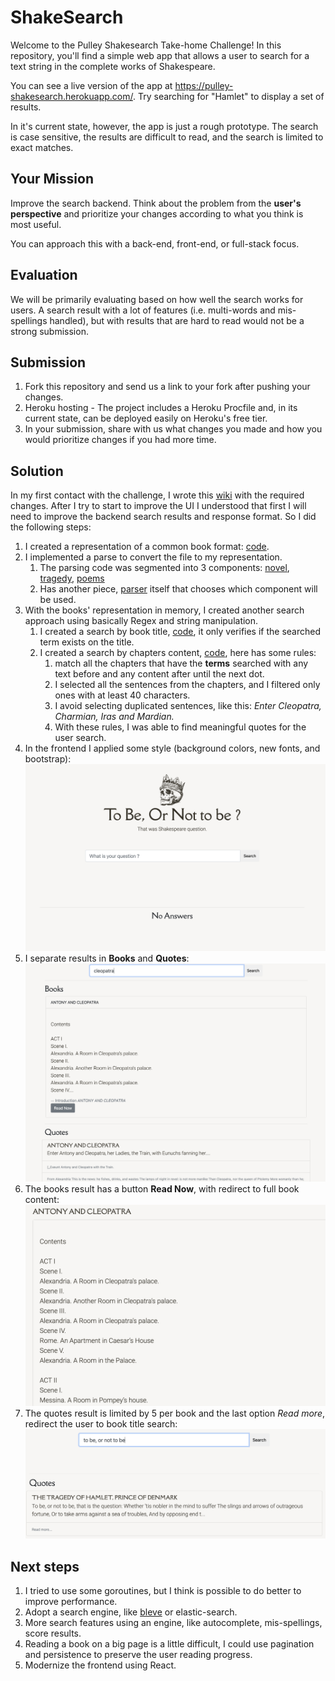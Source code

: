 # ShakeSearch

Welcome to the Pulley Shakesearch Take-home Challenge! In this repository,
you'll find a simple web app that allows a user to search for a text string in
the complete works of Shakespeare.

You can see a live version of the app at
https://pulley-shakesearch.herokuapp.com/. Try searching for "Hamlet" to display
a set of results.

In it's current state, however, the app is just a rough prototype. The search is
case sensitive, the results are difficult to read, and the search is limited to
exact matches.

## Your Mission

Improve the search backend. Think about the problem from the **user's perspective**
and prioritize your changes according to what you think is most useful.

You can approach this with a back-end, front-end, or full-stack focus.

## Evaluation

We will be primarily evaluating based on how well the search works for users. A search result with a lot of features (i.e. multi-words and mis-spellings handled), but with results that are hard to read would not be a strong submission.

## Submission

1. Fork this repository and send us a link to your fork after pushing your changes.
2. Heroku hosting - The project includes a Heroku Procfile and, in its
   current state, can be deployed easily on Heroku's free tier.
3. In your submission, share with us what changes you made and how you would prioritize changes if you had more time.

## Solution

In my first contact with the challenge, I wrote this [wiki]([https://github.com/brunogs/shakesearch/wiki/Required-Changes]) with the required changes.
After I try to start to improve the UI I understood that first I will need to improve the backend search results and response format.
So I did the following steps:

1. I created a representation of a common book format: [code](https://github.com/brunogs/shakesearch/blob/master/src/book/book.go#L13-L21).
2. I implemented a parse to convert the file to my representation.
   1. The parsing code was segmented into 3 components: [novel](https://github.com/brunogs/shakesearch/blob/master/src/book/novel.go), [tragedy](https://github.com/brunogs/shakesearch/blob/master/src/book/tragedy.go), [poems](https://github.com/brunogs/shakesearch/blob/master/src/book/poems.go)
   2. Has another piece, [parser](https://github.com/brunogs/shakesearch/blob/master/src/book/parser.go) itself that chooses which component will be used.
3. With the books' representation in memory, I created another search approach using basically Regex and string manipulation.
   1. I created a search by book title, [code](https://github.com/brunogs/shakesearch/blob/master/src/search/searcher.go#L40-L52), it only verifies if the searched term exists on the title.
   2. I created a search by chapters content, [code](https://github.com/brunogs/shakesearch/blob/master/src/search/searcher.go#L76-L96), here has some rules:
      1. match all the chapters that have the **terms** searched with any text before and any content after until the next dot.
      2. I selected all the sentences from the chapters, and I filtered only ones with at least 40 characters.
      3. I avoid selecting duplicated sentences, like this: *Enter Cleopatra, Charmian, Iras and Mardian.*
      4. With these rules, I was able to find meaningful quotes for the user search.
4. In the frontend I applied some style (background colors, new fonts, and bootstrap):
   ![style example](./doc/style.png)
5. I separate results in **Books** and **Quotes**:
   ![segments](./doc/segments.png)
6. The books result has a button **Read Now**, with redirect to full book content:
   ![book](./doc/book.png)
7. The quotes result is limited by 5 per book and the last option *Read more*, redirect the user to book title search:
   ![quotes](./doc/quotes.png)

## Next steps

1. I tried to use some goroutines, but I think is possible to do better to improve performance.
2. Adopt a search engine, like [bleve](https://blevesearch.com/) or elastic-search.
3. More search features using an engine, like autocomplete, mis-spellings, score results.
4. Reading a book on a big page is a little difficult, I could use pagination and persistence to preserve the user reading progress.
5. Modernize the frontend using React.